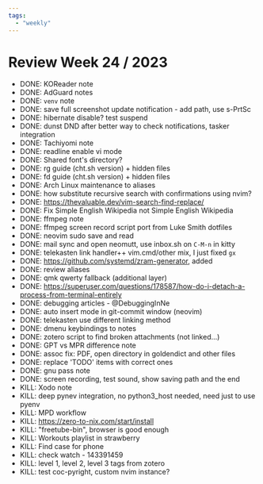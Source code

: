 ```yaml
---
tags:
  - "weekly"
---
```


# Review Week 24 / 2023

- DONE: KOReader note
- DONE: AdGuard notes
- DONE: `venv` note
- DONE: save full screenshot update notification - add path, use s-PrtSc
- DONE: hibernate disable? test suspend
- DONE: dunst DND after better way to check notifications, tasker integration
- DONE: Tachiyomi note
- DONE: readline enable vi mode
- DONE: Shared font's directory?
- DONE: rg guide (cht.sh version) + hidden files
- DONE: fd guide (cht.sh version) + hidden files
- DONE: Arch Linux maintenance to aliases
- DONE: how substitute recursive search with confirmations using nvim?
- DONE: https://thevaluable.dev/vim-search-find-replace/
- DONE: Fix Simple English Wikipedia not Simple English Wikipedia
- DONE: ffmpeg note
- DONE: ffmpeg screen record script port from Luke Smith dotfiles
- DONE: neovim sudo save and read
- DONE: mail sync and open neomutt, use inbox.sh on `C-M-n` in kitty
- DONE: telekasten link handler++ vim.cmd/other mix, I just fixed `gx`
- DONE: https://github.com/systemd/zram-generator, added
- DONE: review aliases
- DONE: qmk qwerty fallback (additional layer)
- DONE: https://superuser.com/questions/178587/how-do-i-detach-a-process-from-terminal-entirely
- DONE: debugging articles - @DebuggingInNe
- DONE: auto insert mode in git-commit window (neovim)
- DONE: telekasten use different linking method
- DONE: dmenu keybindings to notes
- DONE: zotero script to find broken attachments (not linked...)
- DONE: GPT vs MPR difference note
- DONE: assoc fix: PDF, open directory in goldendict and other files
- DONE: replace 'TODO' items with correct ones
- DONE: gnu pass note
- DONE: screen recording, test sound, show saving path and the end
- KILL: Xodo note
- KILL: deep pynev integration, no python3_host needed, need just to use pyenv
- KILL: MPD workflow
- KILL: https://zero-to-nix.com/start/install
- KILL: "freetube-bin", browser is good enough
- KILL: Workouts playlist in strawberry
- KILL: Find case for phone
- KILL: check watch - 143391459
- KILL: level 1, level 2, level 3 tags from zotero
- KILL: test coc-pyright, custom nvim instance?
